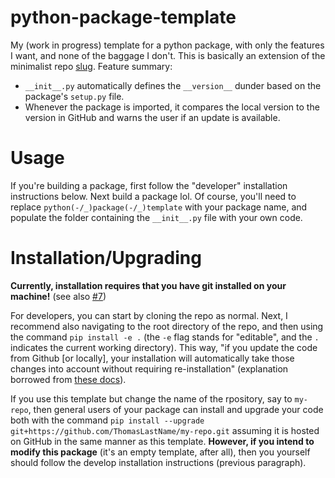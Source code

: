 # python-package-template

My (work in progress) template for a python package, with only the features I want, and none of the baggage I don't. This is basically an extension of the minimalist repo [slug](https://github.com/ThomasLastName/slug). Feature summary:

 - `__init__.py` automatically defines the `__version__` dunder based on the package's `setup.py` file.
 - Whenever the package is imported, it compares the local version to the version in GitHub and warns the user if an update is available.

# Usage

If you're building a package, first follow the "developer" installation instructions below. Next build a package lol. Of course, you'll need to replace `python(-/_)package(-/_)template` with your package name, and populate the folder containing the `__init__.py` file with your own code.

# Installation/Upgrading

**Currently, installation requires that you have git installed on your machine!** (see also [#7](https://github.com/ThomasLastName/quality-of-life/issues/7))

For developers, you can start by cloning the repo as normal. Next, I recommend also navigating to the root directory of the repo, and then using the command `pip install -e .` (the `-e` flag stands for "editable", and the `.` indicates the current working directory). This way, "if you update the code from Github [or locally], your installation will automatically take those changes into account without requiring re-installation" (explanation borrowed from [these docs](https://sepia-lanl.readthedocs.io/en/latest/)).

If you use this template but change the name of the rpository, say to `my-repo`, then general users of your package can install and upgrade your code both with the command `pip install --upgrade git+https://github.com/ThomasLastName/my-repo.git` assuming it is hosted on GitHub in the same manner as this template. **However, if you intend to modify this package** (it's an empty template, after all), then you yourself should follow the develop installation instructions (previous paragraph).


